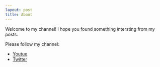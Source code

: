```yaml
---
layout: post
title: About
---
```


Welcome to my channel! I hope you found something intersting from my posts. 

Please follow my channel: 

* [Youtue](https://www.youtube.com/@zeey5475)
* [Twitter](https://twitter.com/ZeeyHow)
